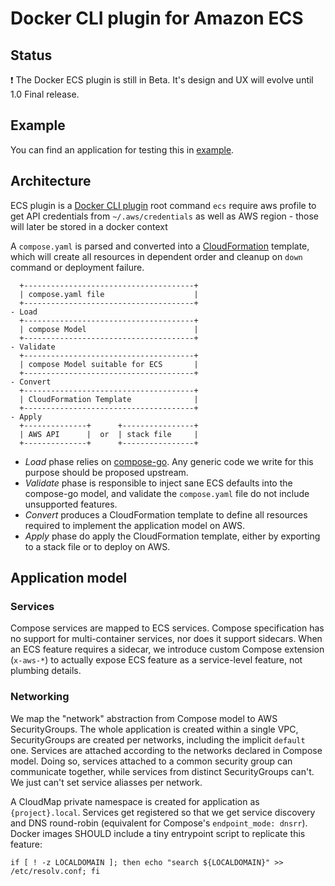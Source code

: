 # Docker CLI plugin for Amazon ECS

## Status

:exclamation: The Docker ECS plugin is still in Beta. It's design and UX will evolve until 1.0 Final release.

## Example

You can find an application for testing this in [example](./example).

## Architecture

ECS plugin is a [Docker CLI plugin](https://docs.docker.com/engine/extend/cli_plugins/)
root command `ecs` require aws profile to get API credentials from `~/.aws/credentials`
as well as AWS region - those will later be stored in a docker context

A `compose.yaml` is parsed and converted into a [CloudFormation](https://aws.amazon.com/cloudformation/)
template, which will create all resources in dependent order and cleanup on
`down` command or deployment failure.

```
  +--------------------------------------+
  | compose.yaml file                    |
  +--------------------------------------+
- Load
  +--------------------------------------+
  | compose Model                        |
  +--------------------------------------+
- Validate
  +--------------------------------------+
  | compose Model suitable for ECS       |
  +--------------------------------------+
- Convert
  +--------------------------------------+
  | CloudFormation Template              |
  +--------------------------------------+
- Apply
  +--------------+      +----------------+  
  | AWS API      |  or  | stack file     |
  +--------------+      +----------------+
```

* _Load_ phase relies on [compose-go](https://github.com/compose-spec/compose-go). Any generic code we write for this 
purpose should be proposed upstream.
* _Validate_ phase is responsible to inject sane ECS defaults into the compose-go model, and validate the `compose.yaml` 
file do not include unsupported features.
* _Convert_ produces a CloudFormation template to define all resources required to implement the application model on AWS.
* _Apply_ phase do apply the CloudFormation template, either by exporting to a stack file or to deploy on AWS.  

## Application model

### Services

Compose services are mapped to ECS services. Compose specification has no support for multi-container services, nor 
does it support sidecars. When an ECS feature requires a sidecar, we introduce custom Compose extension (`x-aws-*`)
to actually expose ECS feature as a service-level feature, not plumbing details.

### Networking

We map the "network" abstraction from Compose model to AWS SecurityGroups. The whole application is created within a 
single VPC, SecurityGroups are created per networks, including the implicit `default` one. Services are attached 
according to the networks declared in Compose model. Doing so, services attached to a common security group can 
communicate together, while services from distinct SecurityGroups can't. We just can't set service aliasses per network.

A CloudMap private namespace is created for application as `{project}.local`. Services get registered so that we 
get service discovery and DNS round-robin (equivalent for Compose's `endpoint_mode: dnsrr`). Docker images SHOULD 
include a tiny entrypoint script to replicate this feature:
```shell script
if [ ! -z LOCALDOMAIN ]; then echo "search ${LOCALDOMAIN}" >> /etc/resolv.conf; fi 
```  

